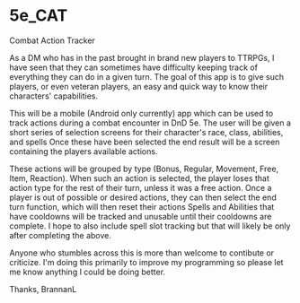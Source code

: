 # 5e_CAT
Combat Action Tracker

As a DM who has in the past brought in brand new players to TTRPGs, I have seen that they can sometimes have difficulty keeping track of everything they can do in a given turn. The goal of this app is to give such players, or even veteran players, an easy and quick way to know their characters' capabilities. 

This will be a mobile (Android only currently) app which can be used to track actions during a combat encounter in DnD 5e. 
The user will be given a short series of selection screens for their character's race, class, abilities, and spells
Once these have been selected the end result will be a screen containing the players available actions.

These actions will be grouped by type (Bonus, Regular, Movement, Free, Item, Reaction).
When such an action is selected, the player loses that action type for the rest of their turn, unless it was a free action.
Once a player is out of possible or desired actions, they can then select the end turn function, which will then reset their actions
Spells and Abilities that have cooldowns will be tracked and unusable until their cooldowns are complete.
I hope to also include spell slot tracking but that will likely be only after completing the above.

Anyone who stumbles across this is more than welcome to contibute or criticize. I'm doing this primarily to improve my programming so please let me know anything I could be doing better.

Thanks,
BrannanL
